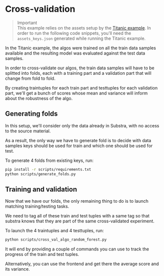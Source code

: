 # Cross-validation

> Important  
> This example relies on the assets setup by the [Titanic example](../titanic/README.md). In order to run the following 
code snippets, you'll need the `assets_keys.json` generated while running the Titanic example. 

In the Titanic example, the algos were trained on all the train data samples available and the resulting model was 
evaluated against the test data samples. 

In order to cross-validate our algos, the train data samples will have to be splitted into folds, each with a training 
part and a validation part that will change from fold to fold.

By creating traintuples for each train part and testtuples for each validation part, we'll get a bunch of scores whose 
mean and variance will inform about the robustness of the algo.

## Generating folds

In this setup, we'll consider only the data already in Substra, with no access to the source material.

As a result, the only way we have to generate fold is to decide with data samples keys should be used for train and 
which one should be used for test.

To generate 4 folds from existing keys, run:
 
```sh
pip install -r scripts/requirements.txt
python scripts/generate_folds.py
```

## Training and validation

Now that we have our folds, the only remaining thing to do is to launch matching training/testing tasks.

We need to tag all of these train and test tuples with a same tag so that substra knows that they are part of the same 
cross-validated experiment.

To launch the 4 traintuples and 4 testtuples, run:
```sh
python scripts/cross_val_algo_random_forest.py
```

It will end by providing a couple of commands you can use to track the progress of the train and test tuples.

Alternatively, you can use the frontend and get there the average score and its variance.
